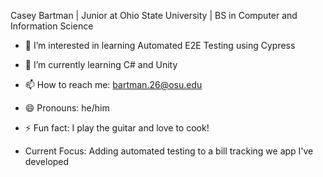 Casey Bartman | Junior at Ohio State University |  BS in Computer and Information Science
- 👀 I’m interested in learning Automated E2E Testing using Cypress
- 🌱 I’m currently learning C# and Unity
- 📫 How to reach me: bartman.26@osu.edu
- 😄 Pronouns: he/him
- ⚡ Fun fact: I play the guitar and love to cook!

- Current Focus: Adding automated testing to a bill tracking we app I've developed

<!---
CaseyBartman/CaseyBartman is a ✨ special ✨ repository because its `README.md` (this file) appears on your GitHub profile.
You can click the Preview link to take a look at your changes.
--->

